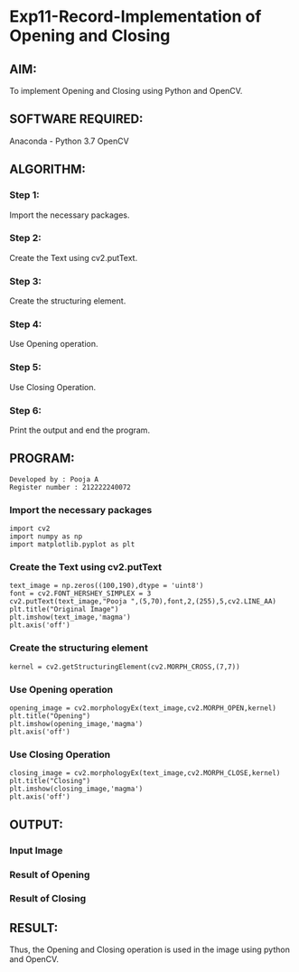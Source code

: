 # Exp11-Record-Implementation of Opening and Closing
## AIM:
To implement Opening and Closing using Python and OpenCV.

## SOFTWARE REQUIRED:
Anaconda - Python 3.7
OpenCV

## ALGORITHM:
### Step 1:
Import the necessary packages.

### Step 2:
Create the Text using cv2.putText.

### Step 3:
Create the structuring element.

### Step 4:
Use Opening operation.

### Step 5:
Use Closing Operation.

### Step 6:
Print the output and end the program.

## PROGRAM:
```
Developed by : Pooja A
Register number : 212222240072
```

### Import the necessary packages
```
import cv2
import numpy as np
import matplotlib.pyplot as plt
```

### Create the Text using cv2.putText
```
text_image = np.zeros((100,190),dtype = 'uint8')
font = cv2.FONT_HERSHEY_SIMPLEX = 3
cv2.putText(text_image,"Pooja ",(5,70),font,2,(255),5,cv2.LINE_AA)
plt.title("Original Image")
plt.imshow(text_image,'magma')
plt.axis('off')
```

### Create the structuring element
```
kernel = cv2.getStructuringElement(cv2.MORPH_CROSS,(7,7))
```

### Use Opening operation
```
opening_image = cv2.morphologyEx(text_image,cv2.MORPH_OPEN,kernel)
plt.title("Opening")
plt.imshow(opening_image,'magma')
plt.axis('off')
```

### Use Closing Operation
```
closing_image = cv2.morphologyEx(text_image,cv2.MORPH_CLOSE,kernel)
plt.title("Closing")
plt.imshow(closing_image,'magma')
plt.axis('off')
```

## OUTPUT:
### Input Image


### Result of Opening


### Result of Closing


## RESULT:
Thus, the Opening and Closing operation is used in the image using python and OpenCV.
